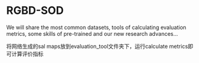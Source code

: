 # RGBD-SOD
We will share the most common datasets, tools of calculating evaluation metrics, some skills of pre-trained and our  new research advances...



将网络生成的sal maps放到evaluation_tool文件夹下，运行calculate metrics即可计算评价指标
